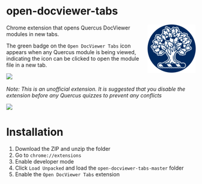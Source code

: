 # open-docviewer-tabs
<img src=assets/icon.png align=right>

Chrome extension that opens Quercus DocViewer modules in new tabs.

The green badge on the `Open DocViewer Tabs` icon appears when any Quercus module is being viewed, indicating the icon can be clicked to open the module file in a new tab. 

<img src=https://i.imgur.com/k7n9WzK.png>

<i>Note: This is an unofficial extension. It is suggested that you disable the extension before any Quercus quizzes to prevent any conflicts</i>

<img src=https://i.imgur.com/86ejPWm.gif>

# Installation
1. Download the ZIP and unzip the folder
2. Go to `chrome://extensions`
3. Enable developer mode
4. Click `Load Unpacked` and load the `open-docviewer-tabs-master` folder
5. Enable the `Open DocViewer Tabs` extension
